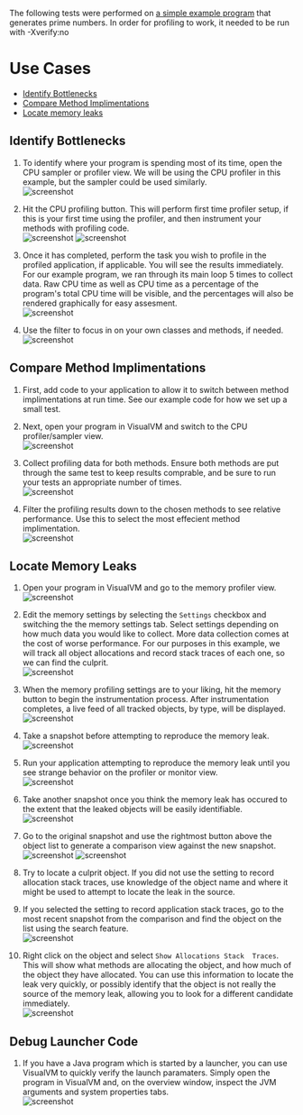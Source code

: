 The following tests were performed on 
[a simple example program](PrimeGen.java) 
that generates prime numbers. In order for profiling to work, 
it needed to be run with -Xverify:no

# Use Cases
  - [Identify Bottlenecks](#identify-bottlenecks)
  - [Compare Method Implimentations](#compare-method-implimentations)
  - [Locate memory leaks](#locate-memory-leaks)

## Identify Bottlenecks
  1. To identify where your program is spending most of its time, open the 
CPU sampler or profiler view. We will be using the CPU profiler in this 
example, but the sampler could be used similarly.  
![screenshot](/images/CPUprofiler.png)

  2. Hit the CPU profiling button. This will perform first time 
profiler setup, if this is your first time using the profiler, 
and then instrument your methods with profiling code.  
![screenshot](/images/instrumenting.png)
![screenshot](/images/instrumented.png)

  3. Once it has completed, perform the task you wish to profile in the 
profiled application, if applicable. You will see the results 
immediately. For our example program, we ran through its main loop 5 
times to collect data. Raw CPU time as well as CPU time as a percentage 
of the program's total CPU time will be visible, and the percentages will 
also be rendered graphically for easy assesment.  
![screenshot](/images/profiling.png)

  4. Use the filter to focus in on your own classes and methods, if 
needed.  
![screenshot](/images/filter.png)

## Compare Method Implimentations
  1. First, add code to your application to allow it to switch between 
method implimentations at run time. See our example code for how we set 
up a small test.  

  2. Next, open your program in VisualVM and switch to the CPU 
profiler/sampler view.  
![screenshot](/images/CPUprofiler.png)

  3. Collect profiling data for both methods. Ensure both methods are put 
through the same test to keep results comprable, and be sure to run your 
tests an appropriate number of times.  
![screenshot](/images/profiling.png)

  4. Filter the profiling results down to the chosen methods to see 
relative performance. Use this to select the most effecient method 
implimentation.  
![screenshot](/images/filter.png)

## Locate Memory Leaks
  1. Open your program in VisualVM and go to the memory profiler view.  
![screenshot](/images/memProfiler.png)

  2. Edit the memory settings by selecting the `Settings` checkbox and 
switching the the memory settings tab. Select settings depending on how 
much data you would like to collect. More data collection comes at the 
cost of worse performance. For our purposes in this example, we will 
track all object allocations and record stack traces of each one, 
so we can find the culprit.  
![screenshot](/images/memSettings.png)

  3. When the memory profiling settings are to your liking, hit the 
memory button to begin the instrumentation process. After instrumentation 
completes, a live feed of all tracked objects, by type, will be 
displayed.  
![screenshot](/images/memProfiling.png)

  4. Take a snapshot before attempting to reproduce the memory leak.  
![screenshot](/images/memSnapshot.png)

  5. Run your application attempting to reproduce the memory leak until 
you see strange behavior on the profiler or monitor view.  
![screenshot](/images/memMonitor.png)

  6. Take another snapshot once you think the memory leak has occured to 
the extent that the leaked objects will be easily identifiable.  
![screenshot](/images/memSnapshot2.png)

  7. Go to the original snapshot and use the rightmost button above the 
object list to generate a comparison view against the new snapshot.  
![screenshot](/images/memCompareSelect.png)
![screenshot](/images/memCompare.png)

  8. Try to locate a culprit object. If you did not use the setting to 
record allocation stack traces, use knowledge of the object name and 
where it might be used to attempt to locate the leak in the source.  

  9. If you selected the setting to record application stack traces, go 
to the most recent snapshot from the comparison and find the object on 
the list using the search feature.  
![screenshot](/images/memFind.png)

  10. Right click on the object and select `Show Allocations Stack 
Traces`. This will show what methods are allocating the object, and how 
much of the object they have allocated. You can use this information to 
locate the leak very quickly, or possibly identify that the object is not 
really the source of the memory leak, allowing you to look for a 
different candidate immediately.  
![screenshot](/images/allocationTrace.png)

## Debug Launcher Code
  1. If you have a Java program which is started by a launcher, you can 
use VisualVM to quickly verify the launch paramaters. Simply open the 
program in VisualVM and, on the overview window, inspect the JVM 
arguments and system properties tabs.  
![screenshot](/images/launcherDebug.png)

